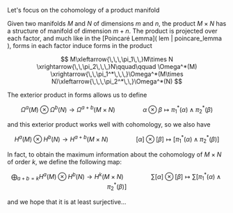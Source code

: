 Let's focus on the cohomology of a product manifold 

Given two manifolds $M$ and $N$ of dimensions $m$ and $n$, the product $M\times N$ has a structure of manifold of dimension $m+n$. The product is projected over each factor, and much like in the [Poincaré Lemma]( lem | poincare_lemma ), forms in each factor induce forms in the product

$$
M\xleftarrow{\,\,\,\pi_1\,\,}M\times N \xrightarrow{\,\,\pi_2\,\,\,}N\qquad\qquad
\Omega^*(M) \xrightarrow{\,\,\pi_1^*\,\,\,}\Omega^*(M\times N)\xleftarrow{\,\,\,\pi_2^*\,\,}\Omega^*(N)
$$

The exterior product in forms allows us to define

$$
\Omega^a(M)\otimes\Omega^b(N)\longrightarrow\Omega^{a+b}(M\times N )\qquad\qquad\alpha\otimes\beta\longmapsto\pi_1^*(\alpha)\wedge\pi_2^*(\beta)
$$

and this exterior product works well with cohomology, so we also have

$$
H^a(M)\otimes H^b(N)\longrightarrow H^{a+b}(M\times N)\qquad\qquad
[\alpha]\otimes[\beta]\longmapsto[\pi_1^*(\alpha)\wedge\pi_2^*(\beta)]
$$

In fact, to obtain the maximum information about the cohomology of $M\times N$ of order $k$, we define the following map:

$$
\bigoplus_{a+b=k} H^a(M)\otimes H^b(N)\longrightarrow H^k(M\times N)\qquad\qquad
\sum[\alpha]\otimes[\beta]\longmapsto\sum[\pi_1^*(\alpha)\wedge\pi_2^*(\beta)]
$$

and we hope that it is at least surjective...